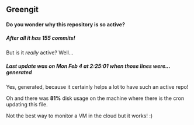 ## Greengit

#### Do you wonder why this repository is so active?

##### After all it has 155 commits!

But is it *really* active? Well...

##### Last update was on Mon Feb 4 at 2:25:01 when those lines were... generated

Yes, generated, because it certainly helps a lot to have such an active repo!

Oh and there was **81%** disk usage on the machine
where there is the cron updating this file.

Not the best way to monitor a VM in the cloud but it works! :)
